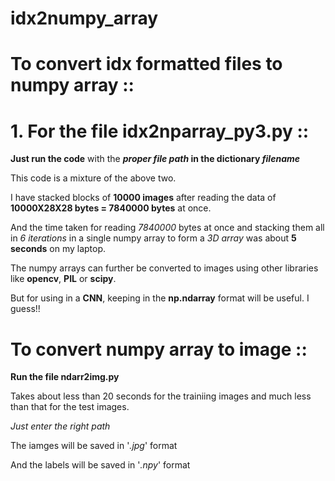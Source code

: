 # idx2numpy_array

# **To convert idx formatted files to numpy array ::**

# 1. For the file **idx2nparray_py3.py** ::

**Just run the code** with the **_proper file path_ in the dictionary _filename_**

This code is a mixture of the above two.

I have stacked blocks of **10000 images** after reading the data of **10000X28X28 bytes = 7840000 bytes** at once.

And the time taken for reading _7840000_ bytes at once and stacking them all in _6 iterations_ in a single numpy array to form a _3D array_ was about **5 seconds** on my laptop.

The numpy arrays can further be converted to images using other libraries like **opencv**, **PIL** or **scipy**.

But for using in a **CNN**, keeping in the **np.ndarray** format will be useful. I guess!!

# **To convert numpy array to image ::**

**Run the file ndarr2img.py**

Takes about less than 20 seconds for the trainiing images and much less than that for the test images.

_Just enter the right path_

The iamges will be saved in '_.jpg_' format

And the labels will be saved in '_.npy_' format
